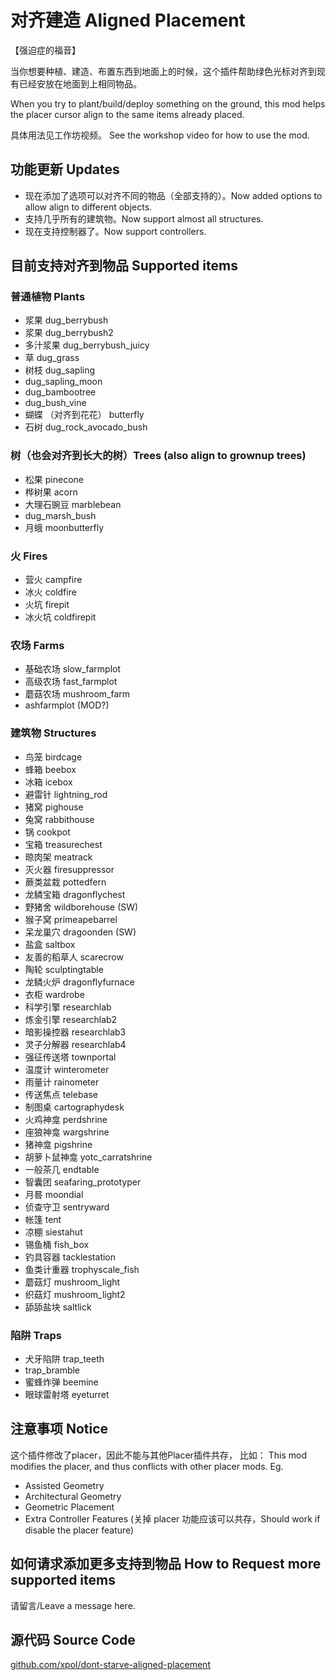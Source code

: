 # 对齐建造 Aligned Placement

【强迫症的福音】

当你想要种植、建造、布置东西到地面上的时候，这个插件帮助绿色光标对齐到现有已经安放在地面到上相同物品。

When you try to plant/build/deploy something on the ground, this mod helps the placer cursor align to the same items already placed.

具体用法见工作坊视频。 See the workshop video for how to use the mod.

## 功能更新 Updates

- 现在添加了选项可以对齐不同的物品（全部支持的）。Now added options to allow align to different objects.
- 支持几乎所有的建筑物。Now support almost all structures.
- 现在支持控制器了。Now support controllers.

## 目前支持对齐到物品 Supported items

### 普通植物 Plants

- 浆果 dug_berrybush
- 浆果 dug_berrybush2
- 多汁浆果 dug_berrybush_juicy
- 草 dug_grass
- 树枝 dug_sapling
- dug_sapling_moon
- dug_bambootree
- dug_bush_vine
- 蝴蝶 （对齐到花花） butterfly
- 石树 dug_rock_avocado_bush

### 树（也会对齐到长大的树）Trees (also align to grownup trees)

- 松果 pinecone
- 桦树果 acorn
- 大理石豌豆 marblebean
- dug_marsh_bush
- 月蛾 moonbutterfly

### 火 Fires

- 营火 campfire
- 冰火 coldfire
- 火坑 firepit
- 冰火坑 coldfirepit

### 农场 Farms

- 基础农场 slow_farmplot
- 高级农场 fast_farmplot
- 蘑菇农场 mushroom_farm
- ashfarmplot (MOD?)

### 建筑物 Structures

- 鸟笼 birdcage
- 蜂箱 beebox
- 冰箱 icebox
- 避雷针 lightning_rod
- 猪窝 pighouse
- 兔窝 rabbithouse
- 锅 cookpot
- 宝箱 treasurechest
- 晾肉架 meatrack
- 灭火器 firesuppressor
- 蕨类盆栽 pottedfern
- 龙鳞宝箱 dragonflychest
- 野猪舍 wildborehouse (SW)
- 猴子窝 primeapebarrel
- 呆龙巢穴 dragoonden (SW)
- 盐盒 saltbox
- 友善的稻草人 scarecrow
- 陶轮 sculptingtable
- 龙鳞火炉 dragonflyfurnace
- 衣柜 wardrobe
- 科学引擎 researchlab
- 炼金引擎 researchlab2
- 暗影操控器 researchlab3
- 灵子分解器 researchlab4
- 强征传送塔 townportal
- 温度计 winterometer
- 雨量计 rainometer
- 传送焦点 telebase
- 制图桌 cartographydesk
- 火鸡神龛 perdshrine
- 座狼神龛 wargshrine
- 猪神龛 pigshrine
- 胡萝卜鼠神龛 yotc_carratshrine
- 一般茶几 endtable
- 智囊团 seafaring_prototyper
- 月晷 moondial
- 侦查守卫 sentryward
- 帐篷 tent
- 凉棚 siestahut
- 锡鱼桶 fish_box
- 钓具容器 tacklestation
- 鱼类计重器 trophyscale_fish
- 蘑菇灯 mushroom_light
- 织菇灯 mushroom_light2
- 舔舔盐块 saltlick

### 陷阱 Traps

- 犬牙陷阱 trap_teeth
- trap_bramble
- 蜜蜂炸弹 beemine
- 眼球雷射塔 eyeturret

## 注意事项 Notice

这个插件修改了placer，因此不能与其他Placer插件共存， 比如：
This mod modifies the placer, and thus conflicts with other placer mods. Eg.

- Assisted Geometry
- Architectural Geometry
- Geometric Placement
- Extra Controller Features (关掉 placer 功能应该可以共存，Should work if disable the placer feature)

## 如何请求添加更多支持到物品 How to Request more supported items

请留言/Leave a message here.

## 源代码 Source Code

[github.com/xpol/dont-starve-aligned-placement](https://github.com/xpol/dont-starve-aligned-placement)
